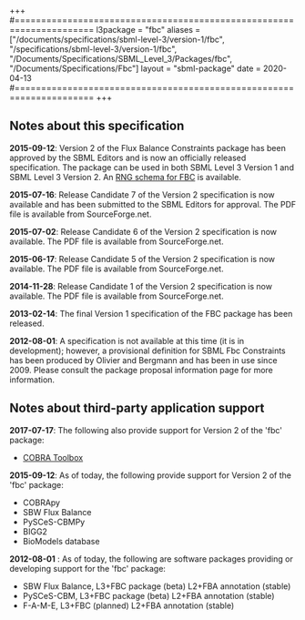 +++
#=====================================================================
l3package = "fbc"
aliases = ["/documents/specifications/sbml-level-3/version-1/fbc", "/specifications/sbml-level-3/version-1/fbc", "/Documents/Specifications/SBML_Level_3/Packages/fbc", "/Documents/Specifications/Fbc"]
layout    = "sbml-package"
date      = 2020-04-13
#=====================================================================
+++

## Notes about this specification

**2015-09-12**: Version 2 of the Flux Balance Constraints package has been approved by the SBML Editors and is now an officially released specification.  The package can be used in both SBML Level&nbsp;3 Version&nbsp;1 and SBML Level&nbsp;3 Version&nbsp;2.  An [RNG schema for FBC](https://sourceforge.net/p/sbml/code/HEAD/tree/trunk/specifications/RelaxNG/sbml-fbc-v2/sbml-fbc-v2.rng) is available.

**2015-07-16**: Release Candidate 7 of the Version 2 specification is now available and has been submitted to the SBML Editors for approval. The PDF file is available from SourceForge.net.

**2015-07-02**: Release Candidate 6 of the Version 2 specification is now available. The PDF file is available from SourceForge.net.

**2015-06-17**: Release Candidate 5 of the Version 2 specification is now available. The PDF file is available from SourceForge.net.

**2014-11-28**: Release Candidate 1 of the Version 2 specification is now available. The PDF file is available from SourceForge.net.

**2013-02-14**: The final Version 1 specification of the FBC package has been released.

**2012-08-01**: A specification is not available at this time (it is in development); however, a provisional definition for SBML Fbc Constraints has been produced by Olivier and Bergmann and has been in use since 2009. Please consult the package proposal information page for more information.


## Notes about third-party application support

**2017-07-17**: The following also provide support for Version 2 of the 'fbc' package:
* [COBRA Toolbox](https://opencobra.github.io/cobratoolbox/latest/)


**2015-09-12**: As of today, the following provide support for Version 2 of the 'fbc' package:
* COBRApy
* SBW Flux Balance
* PySCeS-CBMPy
* BIGG2
* BioModels database

**2012-08-01** : As of today, the following are software packages providing or developing support for the 'fbc' package:
* SBW Flux Balance, L3+FBC package (beta) L2+FBA annotation (stable)
* PySCeS-CBM, L3+FBC package (beta) L2+FBA annotation (stable)
* F-A-M-E, L3+FBC (planned) L2+FBA annotation (stable)
